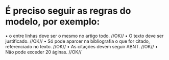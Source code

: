# É preciso seguir as regras do modelo, por exemplo:
•	o entre linhas deve ser o mesmo no artigo todo. //OK// 
•	O texto deve ser justificado. //OK//
•	Só pode aparcer na bibliografia o que for citado, referenciado no texto. //OK//
•	As citações devem seguir ABNT. //OK// 
•	Não pode exceder 20 áginas. //OK//

